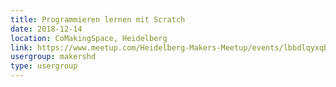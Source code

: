 ```yaml
---
title: Programmieren lernen mit Scratch
date: 2018-12-14
location: CoMakingSpace, Heidelberg
link: https://www.meetup.com/Heidelberg-Makers-Meetup/events/lbbdlqyxqbsb/
usergroup: makershd
type: usergroup
---
```

